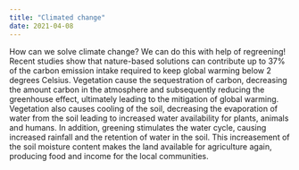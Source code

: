 ```yaml
---
title: "Climated change"
date: 2021-04-08
---
```


How can we solve climate change?
We can do this with help of regreening! Recent studies show that nature-based solutions can contribute up to 37% of the carbon emission intake required to keep global warming below 2 degrees Celsius. Vegetation cause the sequestration of carbon, decreasing the amount carbon in the atmosphere and subsequently reducing the greenhouse effect, ultimately leading to the mitigation of global warming. Vegetation also causes cooling of the soil, decreasing the evaporation of water from the soil leading to increased water availability for plants, animals and humans. In addition, greening stimulates the water cycle, causing increased rainfall and the retention of water in the soil. This increasement of the soil moisture content makes the land available for agriculture again, producing food and income for the local communities.
